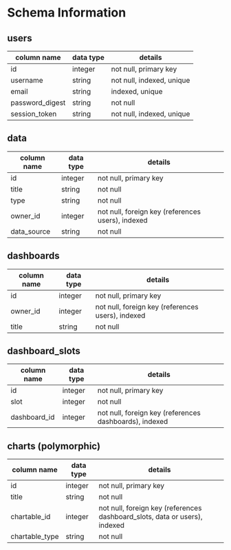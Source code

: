 # Schema Information

## users
column name     | data type | details
----------------|-----------|-----------------------
id              | integer   | not null, primary key
username        | string    | not null, indexed, unique
email           | string    | indexed, unique
password_digest | string    | not null
session_token   | string    | not null, indexed, unique

## data
column name | data type | details
------------|-----------|-----------------------
id          | integer   | not null, primary key
title       | string    | not null
type        | string    | not null
owner_id    | integer   | not null, foreign key (references users), indexed
data_source | string    | not null

## dashboards
column name | data type | details
------------|-----------|-----------------------
id          | integer   | not null, primary key
owner_id    | integer   | not null, foreign key (references users), indexed
title       | string    | not null

## dashboard_slots
column name  | data type | details
-------------|-----------|-----------------------
id           | integer   | not null, primary key
slot         | integer   | not null
dashboard_id | integer   | not null, foreign key (references dashboards), indexed

## charts (polymorphic)
column name    | data type | details
---------------|-----------|-----------------------
id             | integer   | not null, primary key
title          | string    | not null
chartable_id   | integer   | not null, foreign key (references dashboard_slots, data or users), indexed
chartable_type | string    | not null
